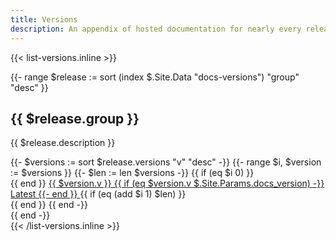 ```yaml
---
title: Versions
description: An appendix of hosted documentation for nearly every release of Vira Design System.
---
```


{{< list-versions.inline >}}
<div class="row">
  {{- range $release := sort (index $.Site.Data "docs-versions") "group" "desc" }}
  <div class="col-md-6 col-lg-4 col-xl mb-4">
    <h2>{{ $release.group }}</h2>
    <p>{{ $release.description }}</p>
    {{- $versions := sort $release.versions "v" "desc" -}}
    {{- range $i, $version := $versions }}
      {{- $len := len $versions -}}
      {{ if (eq $i 0) }}<div class="list-group">{{ end }}
        <a class="list-group-item list-group-item-action py-2 text-primary{{ if (eq $version.v $.Site.Params.docs_version) }} d-flex justify-content-between align-items-center{{ end }}" href="{{ $release.baseurl }}/{{ $version.v }}/">
          {{ $version.v }}
          {{ if (eq $version.v $.Site.Params.docs_version) -}}
          <span class="badge bg-primary">Latest</span>
          {{- end }}
        </a>
      {{ if (eq (add $i 1) $len) }}</div>{{ end }}
    {{ end -}}
  </div>
  {{ end -}}
</div>
{{< /list-versions.inline >}}
